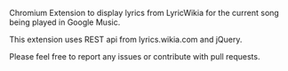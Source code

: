 
Chromium Extension to display lyrics from LyricWikia for the current song being played in Google Music.

This extension uses REST api from lyrics.wikia.com and jQuery.

Please feel free to report any issues or contribute with pull requests.
